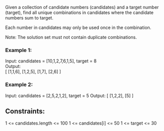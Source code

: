 Given a collection of candidate numbers (candidates) and a target number (target), find all unique combinations in candidates where the candidate numbers sum to target.  

Each number in candidates may only be used once in the combination.  

Note: The solution set must not contain duplicate combinations.  

 

### Example 1:  

Input: candidates = [10,1,2,7,6,1,5], target = 8  
Output:   
[
[1,1,6],
[1,2,5],
[1,7],
[2,6]
]
### Example 2:

Input: candidates = [2,5,2,1,2], target = 5
Output: 
[
[1,2,2],
[5]
]
 

## Constraints:

1 <= candidates.length <= 100
1 <= candidates[i] <= 50
1 <= target <= 30
